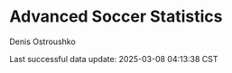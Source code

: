 # Advanced Soccer Statistics
Denis Ostroushko

<!-- gfm -->

Last successful data update: 2025-03-08 04:13:38 CST
